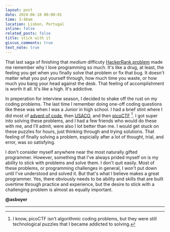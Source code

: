 ```yaml
---
layout: post
date: 2024-06-18 00:00:01
time: 3:46am
location: Lisbon, Portugal
inline: false
related_posts: false
title: stick with it
giscus_comments: true
text_note: true
---
```


That last saga of finishing that _medium_ difficuty [HackerRank problem](/notes/2024-06-18-new-year-chaos/) made me remember why I love programming so much. It's like a drug, at least, the feeling you get when you finally solve that problem or fix that bug. It doesn't matter what you put yourself through, how much time you waste, or how much you bang your head against the desk. That feeling of accomplishment is worth it all. It's like a high. It's addictive.

In preperation for interview season, I decided to shake off the rust on my coding problems. The last time I remember doing one-off coding questions like these was when I was a Junior in high school. I had a brief stint where I did most of [advent of code](https://adventofcode.com/2021), then [USACO](https://usaco.org/index.php?page=jan21results), and then [picoCTF](https://play.picoctf.org/events/34/scoreboards#35) [^1]. I got super into solving these problems, and I had a few friends who would do these with me, and I'll admit, were also I lot better than me. I would get stuck on these puzzles for hours, just thinking through and trying solutions. That feeling of finally solving a problem, espicially after a lot of thought, trial, and error, was so satisfying.

I don't consider myself anywhere near the most naturally gifted programmer. However, something that I've always prided myself on is my ability to stick with problems and solve them. I don't quit easily. Most of these problems, or programming challenges in general, I won't put down until I've understood and solved it. But that's what I believe makes a great programmer. Yes, there obviously needs to be ability and skills that are built overtime through practice and experience, but the desire to stick with a challenging problem is almost as equally important.

**@asboyer**

---

[^1]: I know, picoCTF isn't algorithmic coding problems, but they were still technological puzzles that I became addicted to solving.